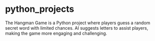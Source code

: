 # python_projects
The Hangman Game is a Python project where players guess a random secret word with limited chances. AI suggests letters to assist players, making the game more engaging and challenging.
